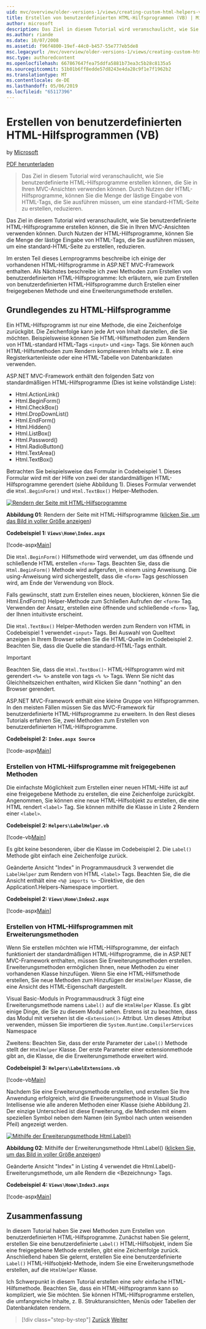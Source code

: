 ```yaml
---
uid: mvc/overview/older-versions-1/views/creating-custom-html-helpers-vb
title: Erstellen von benutzerdefinierten HTML-Hilfsprogrammen (VB) | Microsoft-Dokumentation
author: microsoft
description: Das Ziel in diesem Tutorial wird veranschaulicht, wie Sie benutzerdefinierte HTML-Hilfsprogramme erstellen können, die Sie in Ihren MVC-Ansichten verwenden können. Durch die Nutzung von HTML-Hilfsobjekt...
ms.author: riande
ms.date: 10/07/2008
ms.assetid: f96f4800-19ef-44c0-b457-55e777eb5de8
msc.legacyurl: /mvc/overview/older-versions-1/views/creating-custom-html-helpers-vb
msc.type: authoredcontent
ms.openlocfilehash: 667867647fea75ddfa5881b73ea3c5b28c8135a5
ms.sourcegitcommit: 51b01b6ff8edde57d8243e4da28c9f1e7f1962b2
ms.translationtype: MT
ms.contentlocale: de-DE
ms.lasthandoff: 05/06/2019
ms.locfileid: "65117396"
---
```

# <a name="creating-custom-html-helpers-vb"></a>Erstellen von benutzerdefinierten HTML-Hilfsprogrammen (VB)

by [Microsoft](https://github.com/microsoft)

[PDF herunterladen](http://download.microsoft.com/download/1/1/f/11f721aa-d749-4ed7-bb89-a681b68894e6/ASPNET_MVC_Tutorial_9_VB.pdf)

> Das Ziel in diesem Tutorial wird veranschaulicht, wie Sie benutzerdefinierte HTML-Hilfsprogramme erstellen können, die Sie in Ihren MVC-Ansichten verwenden können. Durch Nutzen der HTML-Hilfsprogramme, können Sie die Menge der lästige Eingabe von HTML-Tags, die Sie ausführen müssen, um eine standard-HTML-Seite zu erstellen, reduzieren.

Das Ziel in diesem Tutorial wird veranschaulicht, wie Sie benutzerdefinierte HTML-Hilfsprogramme erstellen können, die Sie in Ihren MVC-Ansichten verwenden können. Durch Nutzen der HTML-Hilfsprogramme, können Sie die Menge der lästige Eingabe von HTML-Tags, die Sie ausführen müssen, um eine standard-HTML-Seite zu erstellen, reduzieren.

Im ersten Teil dieses Lernprogramms beschreibe ich einige der vorhandenen HTML-Hilfsprogramme in ASP.NET MVC-Framework enthalten. Als Nächstes beschreibe ich zwei Methoden zum Erstellen von benutzerdefinierten HTML-Hilfsprogramme: Ich erläutern, wie zum Erstellen von benutzerdefinierten HTML-Hilfsprogramme durch Erstellen einer freigegebenen Methode und eine Erweiterungsmethode erstellen.

## <a name="understanding-html-helpers"></a>Grundlegendes zu HTML-Hilfsprogramme

Ein HTML-Hilfsprogramm ist nur eine Methode, die eine Zeichenfolge zurückgibt. Die Zeichenfolge kann jede Art von Inhalt darstellen, die Sie möchten. Beispielsweise können Sie HTML-Hilfsmethoden zum Rendern von HTML-standard HTML-Tags `<input>` und `<img>` Tags. Sie können auch HTML-Hilfsmethoden zum Rendern komplexeren Inhalts wie z. B. eine Registerkartenleiste oder eine HTML-Tabelle von Datenbankdaten verwenden.

ASP.NET MVC-Framework enthält den folgenden Satz von standardmäßigen HTML-Hilfsprogramme (Dies ist keine vollständige Liste):

- Html.ActionLink()
- Html.BeginForm()
- Html.CheckBox()
- Html.DropDownList()
- Html.EndForm()
- Html.Hidden()
- Html.ListBox()
- Html.Password()
- Html.RadioButton()
- Html.TextArea()
- Html.TextBox()

Betrachten Sie beispielsweise das Formular in Codebeispiel 1. Dieses Formular wird mit der Hilfe von zwei der standardmäßigen HTML-Hilfsprogramme gerendert (siehe Abbildung 1). Dieses Formular verwendet die `Html.BeginForm()` und `Html.TextBox()` Helper-Methoden.

[![Rendern der Seite mit HTML-Hilfsprogramme](creating-custom-html-helpers-vb/_static/image2.png)](creating-custom-html-helpers-vb/_static/image1.png)

**Abbildung 01**: Rendern der Seite mit HTML-Hilfsprogramme ([klicken Sie, um das Bild in voller Größe anzeigen](creating-custom-html-helpers-vb/_static/image3.png))

**Codebeispiel 1: `Views\Home\Index.aspx`**

[!code-aspx[Main](creating-custom-html-helpers-vb/samples/sample1.aspx)]

Die `Html.BeginForm()` Hilfsmethode wird verwendet, um das öffnende und schließende HTML erstellen `<form>` Tags. Beachten Sie, dass die `Html.BeginForm()` Methode wird aufgerufen, in einem using Anweisung. Die using-Anweisung wird sichergestellt, dass die `<form>` Tags geschlossen wird, am Ende der Verwendung von Block.

Falls gewünscht, statt zum Erstellen eines neuen, blockieren, können Sie die Html.EndForm() Helper-Methode zum Schließen Aufrufen der `<form>` Tag. Verwenden der Ansatz, erstellen eine öffnende und schließende `<form>` Tag, der Ihnen intuitivste erscheint.

Die `Html.TextBox()` Helper-Methoden werden zum Rendern von HTML in Codebeispiel 1 verwendet `<input>` Tags. Bei Auswahl von Quelltext anzeigen in Ihrem Browser sehen Sie die HTML-Quelle im Codebeispiel 2. Beachten Sie, dass die Quelle die standard-HTML-Tags enthält.

> [!IMPORTANT]
> Beachten Sie, dass die `Html.TextBox()`- HTML-Hilfsprogramm wird mit gerendert `<%= %>` anstelle von tags `<% %>` Tags. Wenn Sie nicht das Gleichheitszeichen enthalten, wird Klicken Sie dann "nothing" an den Browser gerendert.

ASP.NET MVC-Framework enthält eine kleine Gruppe von Hilfsprogrammen. In den meisten Fällen müssen Sie das MVC-Framework für benutzerdefinierte HTML-Hilfsprogramme zu erweitern. In den Rest dieses Tutorials erfahren Sie, zwei Methoden zum Erstellen von benutzerdefinierten HTML-Hilfsprogramme.

**Codebeispiel 2: `Index.aspx Source`**

[!code-aspx[Main](creating-custom-html-helpers-vb/samples/sample2.aspx)]

### <a name="creating-html-helpers-with-shared-methods"></a>Erstellen von HTML-Hilfsprogramme mit freigegebenen Methoden

Die einfachste Möglichkeit zum Erstellen einer neuen HTML-Hilfe ist auf eine freigegebene Methode zu erstellen, die eine Zeichenfolge zurückgibt. Angenommen, Sie können eine neue HTML-Hilfsobjekt zu erstellen, die eine HTML rendert `<label>` Tag. Sie können mithilfe die Klasse in Liste 2 Rendern einer `<label>`.

**Codebeispiel 2: `Helpers\LabelHelper.vb`**

[!code-vb[Main](creating-custom-html-helpers-vb/samples/sample3.vb)]

Es gibt keine besonderen, über die Klasse im Codebeispiel 2. Die `Label()` Methode gibt einfach eine Zeichenfolge zurück.

Geänderte Ansicht "Index" in Programmausdruck 3 verwendet die `LabelHelper` zum Rendern von HTML `<label>` Tags. Beachten Sie, die die Ansicht enthält eine `<%@ imports %>` -Direktive, die den Application1.Helpers-Namespace importiert.

**Codebeispiel 2: `Views\Home\Index2.aspx`**

[!code-aspx[Main](creating-custom-html-helpers-vb/samples/sample4.aspx)]

### <a name="creating-html-helpers-with-extension-methods"></a>Erstellen von HTML-Hilfsprogrammen mit Erweiterungsmethoden

Wenn Sie erstellen möchten wie HTML-Hilfsprogramme, der einfach funktioniert der standardmäßigen HTML-Hilfsprogramme, die in ASP.NET MVC-Framework enthalten, müssen Sie Erweiterungsmethoden erstellen. Erweiterungsmethoden ermöglichen Ihnen, neue Methoden zu einer vorhandenen Klasse hinzufügen. Wenn Sie eine HTML-Hilfsmethode erstellen, Sie neue Methoden zum Hinzufügen der `HtmlHelper` Klasse, die eine Ansicht des HTML-Eigenschaft dargestellt.

Visual Basic-Moduls in Programmausdruck 3 fügt eine Erweiterungsmethode namens `Label()` auf die `HtmlHelper` Klasse. Es gibt einige Dinge, die Sie zu diesem Modul sehen. Erstens ist zu beachten, dass das Modul mit versehen ist die `<Extension()>` Attribut. Um dieses Attribut verwenden, müssen Sie importieren die `System.Runtime.CompilerServices` Namespace

Zweitens: Beachten Sie, dass der erste Parameter der `Label()` Methode stellt der `HtmlHelper` Klasse. Der erste Parameter einer extensionmethode gibt an, die Klasse, die die Erweiterungsmethode erweitert wird.

**Codebeispiel 3: `Helpers\LabelExtensions.vb`**

[!code-vb[Main](creating-custom-html-helpers-vb/samples/sample5.vb)]

Nachdem Sie eine Erweiterungsmethode erstellen, und erstellen Sie Ihre Anwendung erfolgreich, wird die Erweiterungsmethode in Visual Studio Intellisense wie alle anderen Methoden einer Klasse (siehe Abbildung 2). Der einzige Unterschied ist diese Erweiterung, die Methoden mit einem speziellen Symbol neben dem Namen (ein Symbol nach unten weisenden Pfeil) angezeigt werden.

[![Mithilfe der Erweiterungsmethode Html.Label()](creating-custom-html-helpers-vb/_static/image5.png)](creating-custom-html-helpers-vb/_static/image4.png)

**Abbildung 02**: Mithilfe der Erweiterungsmethode Html.Label() ([klicken Sie, um das Bild in voller Größe anzeigen](creating-custom-html-helpers-vb/_static/image6.png))

Geänderte Ansicht "Index" in Listing 4 verwendet die Html.Label()-Erweiterungsmethode, um alle Rendern die &lt;Bezeichnung&gt; Tags.

**Codebeispiel 4: `Views\Home\Index3.aspx`**

[!code-aspx[Main](creating-custom-html-helpers-vb/samples/sample6.aspx)]

## <a name="summary"></a>Zusammenfassung

In diesem Tutorial haben Sie zwei Methoden zum Erstellen von benutzerdefinierten HTML-Hilfsprogramme. Zunächst haben Sie gelernt, erstellen Sie eine benutzerdefinierte `Label()` HTML-Hilfsobjekt, indem Sie eine freigegebene Methode erstellen, gibt eine Zeichenfolge zurück. Anschließend haben Sie gelernt, erstellen Sie eine benutzerdefinierte `Label()` HTML-Hilfsobjekt-Methode, indem Sie eine Erweiterungsmethode erstellen, auf die `HtmlHelper` Klasse.

Ich Schwerpunkt in diesem Tutorial erstellen eine sehr einfache HTML-Hilfsmethode. Beachten Sie, dass ein HTML-Hilfsprogramm kann so kompliziert, wie Sie möchten. Sie können HTML-Hilfsprogramme erstellen, die umfangreiche Inhalte, z. B. Strukturansichten, Menüs oder Tabellen der Datenbankdaten rendern.

> [!div class="step-by-step"]
> [Zurück](asp-net-mvc-views-overview-vb.md)
> [Weiter](using-the-tagbuilder-class-to-build-html-helpers-vb.md)
